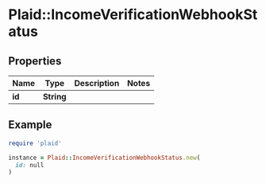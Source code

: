 # Plaid::IncomeVerificationWebhookStatus

## Properties

| Name | Type | Description | Notes |
| ---- | ---- | ----------- | ----- |
| **id** | **String** |  |  |

## Example

```ruby
require 'plaid'

instance = Plaid::IncomeVerificationWebhookStatus.new(
  id: null
)
```

